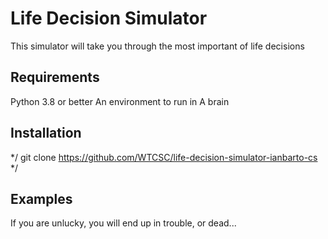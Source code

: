 # Life Decision Simulator
This simulator will take you through the most important of life decisions

## Requirements
Python 3.8 or better
An environment to run in
A brain

## Installation
*/ git clone https://github.com/WTCSC/life-decision-simulator-ianbarto-cs */

## Examples
If you are unlucky, you will end up in trouble, or dead...
